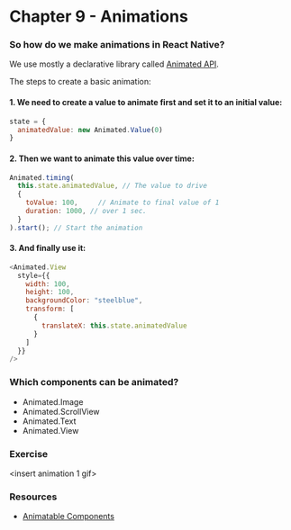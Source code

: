 # Chapter 9 - Animations

### So how do we make animations in React Native?

We use mostly a declarative library called [Animated API](https://facebook.github.io/react-native/docs/animations#animated-api).

The steps to create a basic animation:

#### 1. We need to create a value to animate first and set it to an initial value:

```js
state = {
  animatedValue: new Animated.Value(0)
}
```
#### 2. Then we want to animate this value over time: 

```js
Animated.timing(
  this.state.animatedValue, // The value to drive
  {
    toValue: 100,     // Animate to final value of 1
    duration: 1000, // over 1 sec.
  }
).start(); // Start the animation
```

#### 3. And finally use it:

```js 
<Animated.View
  style={{
    width: 100,
    height: 100,
    backgroundColor: "steelblue",
    transform: [
      {
        translateX: this.state.animatedValue
      }
    ]
  }}
/>
```

### Which components can be animated? 

- Animated.Image
- Animated.ScrollView
- Animated.Text
- Animated.View

### Exercise
<insert animation 1 gif>

### Resources

- [Animatable Components](https://facebook.github.io/react-native/docs/animated#animatable-components)
